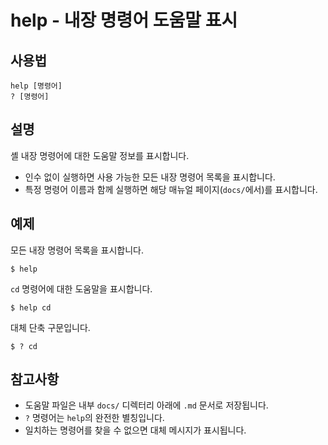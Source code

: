 # help - 내장 명령어 도움말 표시

## 사용법

    help [명령어]
    ? [명령어]


## 설명

셸 내장 명령어에 대한 도움말 정보를 표시합니다.

- 인수 없이 실행하면 사용 가능한 모든 내장 명령어 목록을 표시합니다.
- 특정 명령어 이름과 함께 실행하면 해당 매뉴얼 페이지(`docs/`에서)를 표시합니다.


## 예제

모든 내장 명령어 목록을 표시합니다.

```shell
$ help
```

`cd` 명령어에 대한 도움말을 표시합니다.

```shell
$ help cd
```

대체 단축 구문입니다.

```shell
$ ? cd
```


## 참고사항

- 도움말 파일은 내부 `docs/` 디렉터리 아래에 `.md` 문서로 저장됩니다.
- `?` 명령어는 `help`의 완전한 별칭입니다.
- 일치하는 명령어를 찾을 수 없으면 대체 메시지가 표시됩니다.
